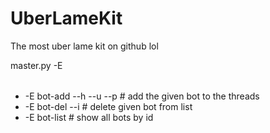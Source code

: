 UberLameKit
===========

The most uber lame kit on github lol

master.py -E <option>

* -E bot-add --h <host> --u <user> --p <pass> # add the given bot to the threads
* -E bot-del --i <id> # delete given bot from list
* -E bot-list # show all bots by id
